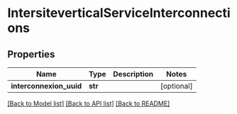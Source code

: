 # IntersiteverticalServiceInterconnections

## Properties
Name | Type | Description | Notes
------------ | ------------- | ------------- | -------------
**interconnexion_uuid** | **str** |  | [optional] 

[[Back to Model list]](../README.md#documentation-for-models) [[Back to API list]](../README.md#documentation-for-api-endpoints) [[Back to README]](../README.md)


